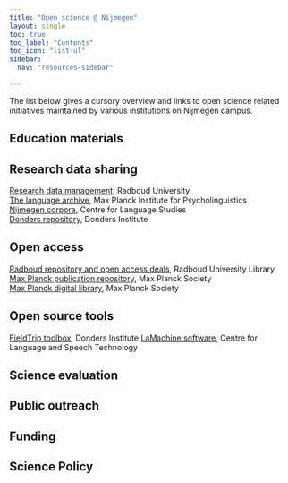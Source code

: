 ```yaml
---
title: "Open science @ Nijmegen"
layout: single
toc: true
toc_label: "Contents"
toc_icon: "list-ul"
sidebar:
  nav: "resources-sidebar"

---
```


The list below gives a cursory overview and links to open science related
initiatives maintained by various institutions on Nijmegen campus.

## Education materials

## Research data sharing

[Research data management](https://repository.ubn.ru.nl/), Radboud University  
[The language archive](https://tla.mpi.nl/), Max Planck Institute for Psycholinguistics  
[Nijmegen corpora](https://www.ru.nl/cls/our-research/research-output/corpora/), Centre for Language Studies  
[Donders repository](https://data.donders.ru.nl), Donders Institute

## Open access

[Radboud repository and open access deals](https://www.ru.nl/library/services/research/open-access/), Radboud University Library   
[Max Planck publication repository](http://pubman.mpdl.mpg.de/pubman/), Max Planck Society  
[Max Planck digital library](https://www.mpdl.mpg.de/21-specials/50-open-access-publishing.html), Max Planck Society

## Open source tools

[FieldTrip toolbox](http://www.fieldtriptoolbox.org/), Donders Institute
[LaMachine software](https://proycon.github.io/LaMachine/), Centre for Language and Speech Technology

## Science evaluation

## Public outreach

## Funding

## Science Policy
